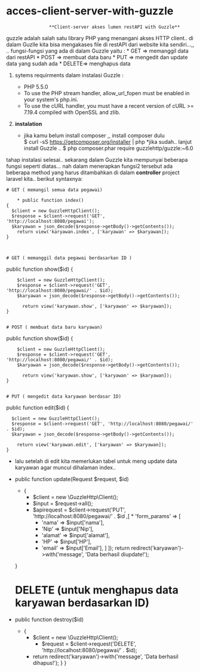 # acces-client-server-with-guzzle

 					
					**Client-server akses lumen restAPI with Guzzle**

guzzle adalah salah satu library PHP yang menangani akses HTTP client.. di dalam Guzlle kita bisa mengakases file di restAPI dari website kita 
sendiri...,, .. fungsi-fungsi yang ada di dalam Guzzle yaitu :  * GET   => memanggil data dari restAPI
								* POST	=> membuat data baru 
								* PUT	=> mengedit dan update data yang sudah ada
								* DELETE=> menghapus data 
1. sytems requirments dalam instalasi Guzzle :
	* PHP 5.5.0
	* To use the PHP stream handler, allow_url_fopen must be enabled in your system's php.ini.
	* To use the cURL handler, you must have a recent version of cURL >= 7.19.4 compiled with OpenSSL and zlib.

2. **instalation**
	* jika kamu belum install composer ,, install composer dulu  
		$ curl -sS https://getcomposer.org/installer | php
	*jika sudah.. lanjut install Guzzle .. 
		$ php composer.phar require guzzlehttp/guzzle:~6.0

tahap instalasi selesai.. sekarang dalam Guzzle kita mempunyai beberapa fungsi seperti diatas... nah dalam menerapkan fungsi2 tersebut
ada beberapa method yang harus ditambahkan di dalam **controller** project laravel kita.. berikut syntaxnya:
	
	# GET ( memangil semua data pegawai)

		* public function index()
    {
      $client = new GuzzleHttpClient();
      $response = $client->request('GET', 'http://localhost:8080/pegawai');
      $karyawan = json_decode($response->getBody()->getContents());
        return view('karyawan.index', ['karyawan' => $karyawan]);
    }



	# GET ( memanggil data pegawai berdasarkan ID )

  public function show($id)
    {
        
        $client = new GuzzleHttpClient();
        $response = $client->request('GET', 'http://localhost:8080/pegawai/' . $id);
        $karyawan = json_decode($response->getBody()->getContents());

          return view('karyawan.show', ['karyawan' => $karyawan]);
    }


	# POST ( membuat data baru karyawan)

  public function show($id)
    {
        
        $client = new GuzzleHttpClient();
        $response = $client->request('GET', 'http://localhost:8080/pegawai/' . $id);
        $karyawan = json_decode($response->getBody()->getContents());

          return view('karyawan.show', ['karyawan' => $karyawan]);
    }


	# PUT ( mengedit data karyawan berdasar ID)


public function edit($id)
    {

      $client = new GuzzleHttpClient();
      $response = $client->request('GET', 'http://localhost:8080/pegawai/' . $id);
      $karyawan = json_decode($response->getBody()->getContents());

        return view('karyawan.edit', ['karyawan' => $karyawan]);
    }

* lalu setelah di edit kita memerlukan tabel untuk meng update data karyawan agar muncul dihalaman index..

* public function update(Request $request, $id)
   * {
      *  $client = new \GuzzleHttp\Client();
       *  $input = $request->all();
        * $apirequest = $client->request('PUT', 'http://localhost:8080/pegawai/' . $id ,[
         * 'form_params' => [
          *  'nama' => $input['nama'],
           * 'Nip' => $input['Nip'],
           * 'alamat' => $input['alamat'],
            * 'HP' => $input['HP'],
           * 'email' => $input['Email'],
          ]
        ]);
        return redirect('karyawan')->with('message', 'Data berhasil diupdate!');


    }

	# DELETE (untuk menghapus data karyawan berdasarkan ID)

 * public function destroy($id)
    * {
       * $client = new \GuzzleHttp\Client();
         * $request = $client->request('DELETE', 'http://localhost:8080/pegawai/' . $id);
        * return redirect('karyawan')->with('message', 'Data berhasil dihapus!');
    }
}

